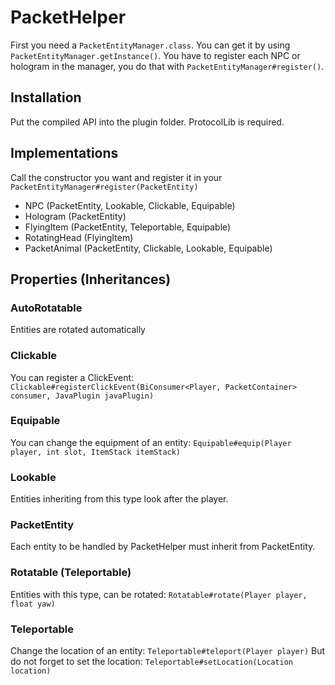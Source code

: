# PacketHelper
First you need a `PacketEntityManager.class`.
You can get it by using `PacketEntityManager.getInstance()`.
You have to register each NPC or hologram in the manager, you do that with `PacketEntityManager#register()`.

## Installation
Put the compiled API into the plugin folder. ProtocolLib is required.

## Implementations
Call the constructor you want and register it in your `PacketEntityManager#register(PacketEntity)`
- NPC (PacketEntity, Lookable, Clickable, Equipable)
- Hologram (PacketEntity)
- FlyingItem (PacketEntity, Teleportable, Equipable)
- RotatingHead (FlyingItem)
- PacketAnimal (PacketEntity, Clickable, Lookable, Equipable)

## Properties (Inheritances)

### AutoRotatable
Entities are rotated automatically

### Clickable
You can register a ClickEvent: `Clickable#registerClickEvent(BiConsumer<Player, PacketContainer> consumer, JavaPlugin javaPlugin)`

### Equipable
You can change the equipment of an entity: `Equipable#equip(Player player, int slot, ItemStack itemStack)`

### Lookable
Entities inheriting from this type look after the player.

### PacketEntity
Each entity to be handled by PacketHelper must inherit from PacketEntity.

### Rotatable (Teleportable)
Entities with this type, can be rotated: `Rotatable#rotate(Player player, float yaw)`

### Teleportable
Change the location of an entity: `Teleportable#teleport(Player player)` 
But do not forget to set the location: `Teleportable#setLocation(Location location)`
